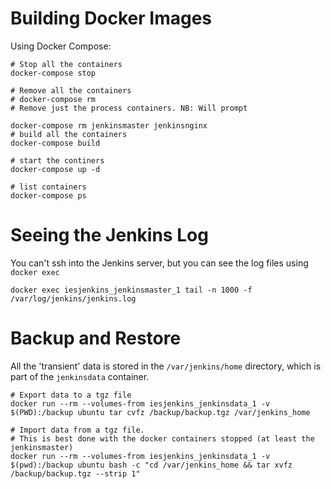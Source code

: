 # Building Docker Images

Using Docker Compose:

    # Stop all the containers
    docker-compose stop
    
    # Remove all the containers
    # docker-compose rm
    # Remove just the process containers. NB: Will prompt
    
    docker-compose rm jenkinsmaster jenkinsnginx
    # build all the containers
    docker-compose build
    
    # start the continers
    docker-compose up -d
    
    # list containers
    docker-compose ps
    
# Seeing the Jenkins Log
You can't ssh into the Jenkins server, but you can see the log files using ``docker exec``

    docker exec iesjenkins_jenkinsmaster_1 tail -n 1000 -f /var/log/jenkins/jenkins.log

# Backup and Restore

All the 'transient' data is stored in the ``/var/jenkins/home`` directory, which is part of the ``jenkinsdata`` container.

    # Export data to a tgz file
    docker run --rm --volumes-from iesjenkins_jenkinsdata_1 -v $(PWD):/backup ubuntu tar cvfz /backup/backup.tgz /var/jenkins_home
    
    # Import data from a tgz file.
    # This is best done with the docker containers stopped (at least the jenkinsmaster)
    docker run --rm --volumes-from iesjenkins_jenkinsdata_1 -v $(pwd):/backup ubuntu bash -c "cd /var/jenkins_home && tar xvfz /backup/backup.tgz --strip 1"
